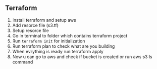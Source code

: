 ## Terraform

1. Install terraform and setup aws
2. Add resorce file (s3.tf)
3. Setup resorce file 
4. Go in terminal to folder which contains terraform project
5. Run `terraform init` for initialization
6. Run terraform plan to check what are you building
7. When evrything is ready run terraform apply
8. Now u can go to aws and check if bucket is created or run aws s3 ls command   
